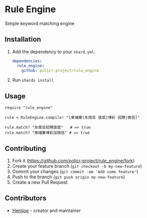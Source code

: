 # Rule Engine

Simple keyword matching engine

## Installation

1. Add the dependency to your `shard.yml`:

   ```yaml
   dependencies:
     rule_engine:
       github: policr-project/rule_engine
   ```

2. Run `shards install`

## Usage

```crystal
require "rule_engine"

rule = RuleEngine.compile! "[柬埔寨|东南亚 菠菜|博彩 招聘|微信]"

rule.match? "东南亚招聘菠菜"   # => true
rule.match? "柬埔寨博彩加微信" # => true
```

## Contributing

1. Fork it (<https://github.com/policr-project/rule_engine/fork>)
2. Create your feature branch (`git checkout -b my-new-feature`)
3. Commit your changes (`git commit -am 'Add some feature'`)
4. Push to the branch (`git push origin my-new-feature`)
5. Create a new Pull Request

## Contributors

- [Hentioe](https://github.com/policr-project/rule_engine) - creator and maintainer
